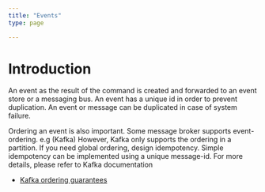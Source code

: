 ```yaml
---
title: "Events"
type: page

---
```


# Introduction

An event as the result of the command is created and forwarded to an event store or
a messaging bus. An event has a unique id in order to prevent duplication.
An event or message can be duplicated in case of system failure.

Ordering an event is also important. Some message broker supports event-ordering. e.g (Kafka)
However, Kafka only supports the ordering in a partition. If you need global ordering, design
idempotency. Simple idempotency can be implemented using a unique message-id. For more details, please refer to Kafka documentation

* [Kafka ordering guarantees](http://kafka.apache.org/documentation.html#intro_guarantees) 

